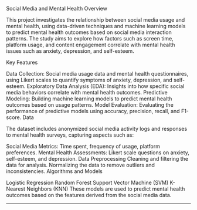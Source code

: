 Social Media and Mental Health
Overview

This project investigates the relationship between social media usage and mental health, using data-driven techniques and machine learning models to predict mental health outcomes based on social media interaction patterns. The study aims to explore how factors such as screen time, platform usage, and content engagement correlate with mental health issues such as anxiety, depression, and self-esteem.

Key Features

Data Collection: Social media usage data and mental health questionnaires, using Likert scales to quantify symptoms of anxiety, depression, and self-esteem.
Exploratory Data Analysis (EDA): Insights into how specific social media behaviors correlate with mental health outcomes.
Predictive Modeling: Building machine learning models to predict mental health outcomes based on usage patterns.
Model Evaluation: Evaluating the performance of predictive models using accuracy, precision, recall, and F1-score.
Data

The dataset includes anonymized social media activity logs and responses to mental health surveys, capturing aspects such as:

Social Media Metrics: Time spent, frequency of usage, platform preferences.
Mental Health Assessments: Likert scale questions on anxiety, self-esteem, and depression.
Data Preprocessing
Cleaning and filtering the data for analysis.
Normalizing the data to remove outliers and inconsistencies.
Algorithms and Models

Logistic Regression
Random Forest
Support Vector Machine (SVM)
K-Nearest Neighbors (KNN)
These models are used to predict mental health outcomes based on the features derived from the social media data.

****
